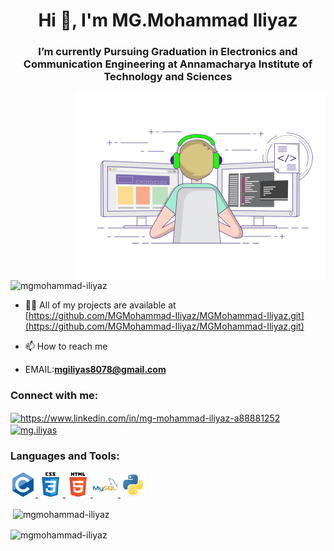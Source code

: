 <h1 align="center">Hi 👋, I'm MG.Mohammad Iliyaz</h1>
<h3 align="center">I’m currently Pursuing Graduation in Electronics and Communication Engineering at Annamacharya Institute of Technology and Sciences</h3>

<img align="right" alt="Coding" width="400" src="https://raw.githubusercontent.com/devSouvik/devSouvik/master/gif3.gif">

<p align="left"> <img src="https://komarev.com/ghpvc/?username=mgmohammad-iliyaz&label=Profile%20views&color=0e75b6&style=flat" alt="mgmohammad-iliyaz" /> </p>


- 👨‍💻 All of my projects are available at [https://github.com/MGMohammad-Iliyaz/MGMohammad-Iliyaz.git](https://github.com/MGMohammad-Iliyaz/MGMohammad-Iliyaz.git)

- 📫 How to reach me
- EMAIL:**mgiliyas8078@gmail.com**


<h3 align="left">Connect with me:</h3>
<p align="left">
<a href="https://linkedin.com/in/https://www.linkedin.com/in/mg-mohammad-iliyaz-a88881252" target="blank"><img align="center" src="https://raw.githubusercontent.com/rahuldkjain/github-profile-readme-generator/master/src/images/icons/Social/linked-in-alt.svg" alt="https://www.linkedin.com/in/mg-mohammad-iliyaz-a88881252" height="30" width="40" /></a>
<a href="https://instagram.com/mg.iliyas" target="blank"><img align="center" src="https://raw.githubusercontent.com/rahuldkjain/github-profile-readme-generator/master/src/images/icons/Social/instagram.svg" alt="mg.iliyas" height="30" width="40" /></a>
</p>

<h3 align="left">Languages and Tools:</h3>
<p align="left"> <a href="https://www.cprogramming.com/" target="_blank" rel="noreferrer"> <img src="https://raw.githubusercontent.com/devicons/devicon/master/icons/c/c-original.svg" alt="c" width="40" height="40"/> </a> <a href="https://www.w3schools.com/css/" target="_blank" rel="noreferrer"> <img src="https://raw.githubusercontent.com/devicons/devicon/master/icons/css3/css3-original-wordmark.svg" alt="css3" width="40" height="40"/> </a> <a href="https://www.w3.org/html/" target="_blank" rel="noreferrer"> <img src="https://raw.githubusercontent.com/devicons/devicon/master/icons/html5/html5-original-wordmark.svg" alt="html5" width="40" height="40"/> </a> <a href="https://www.mysql.com/" target="_blank" rel="noreferrer"> <img src="https://raw.githubusercontent.com/devicons/devicon/master/icons/mysql/mysql-original-wordmark.svg" alt="mysql" width="40" height="40"/> </a> <a href="https://www.python.org" target="_blank" rel="noreferrer"> <img src="https://raw.githubusercontent.com/devicons/devicon/master/icons/python/python-original.svg" alt="python" width="40" height="40"/> </a> </p>


<p>&nbsp;<img align="center" src="https://github-readme-stats.vercel.app/api?username=mgmohammad-iliyaz&show_icons=true&locale=en" alt="mgmohammad-iliyaz" /></p>

<p><img align="center" src="https://github-readme-streak-stats.herokuapp.com/?user=mgmohammad-iliyaz&" alt="mgmohammad-iliyaz" /></p>

